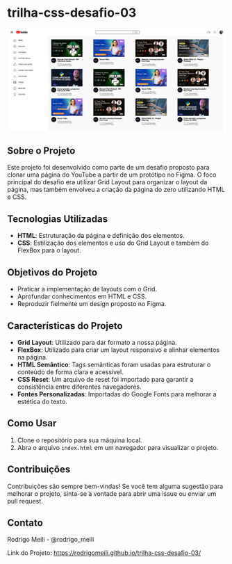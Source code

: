 # trilha-css-desafio-03

![Imagem do projeto final](src/images/YouTube-Grid.png)

## Sobre o Projeto
Este projeto foi desenvolvido como parte de um desafio proposto para clonar uma página do YouTube a partir de um protótipo no Figma. O foco principal do desafio era utilizar Grid Layout para organizar o layout da página, mas também envolveu a criação da página do zero utilizando HTML e CSS.

## Tecnologias Utilizadas
- **HTML**: Estruturação da página e definição dos elementos.
- **CSS**: Estilização dos elementos e uso do Grid Layout e também do FlexBox para o layout.

## Objetivos do Projeto
- Praticar a implementação de layouts com o Grid.
- Aprofundar conhecimentos em HTML e CSS.
- Reproduzir fielmente um design proposto no Figma.

## Características do Projeto
- **Grid Layout**: Utilizado para dar formato a nossa página.
- **FlexBox**: Utilizado para criar um layout responsivo e alinhar elementos na página.
- **HTML Semântico**: Tags semânticas foram usadas para estruturar o conteúdo de forma clara e acessível.
- **CSS Reset**: Um arquivo de reset foi importado para garantir a consistência entre diferentes navegadores.
- **Fontes Personalizadas**: Importadas do Google Fonts para melhorar a estética do texto.

## Como Usar
1. Clone o repositório para sua máquina local.
2. Abra o arquivo `index.html` em um navegador para visualizar o projeto.

## Contribuições
Contribuições são sempre bem-vindas! Se você tem alguma sugestão para melhorar o projeto, sinta-se à vontade para abrir uma issue ou enviar um pull request.

## Contato
Rodrigo Meili - @rodrigo_meili

Link do Projeto: https://rodrigomeili.github.io/trilha-css-desafio-03/
